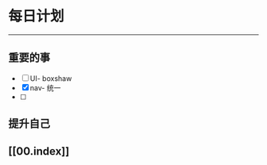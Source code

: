 
# 每日计划
---
## 重要的事

- [ ]  UI- boxshaw
- [x]  nav- 统一
- [ ]  



## 提升自己

  



## [[00.index]]











